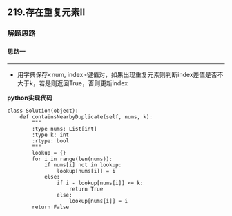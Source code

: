 ## 219.存在重复元素II
### 解题思路
#### 思路一
****
- 用字典保存<num, index>键值对，如果出现重复元素则判断index差值是否不大于k，若是则返回True，否则更新index

**python实现代码**
```
class Solution(object):
    def containsNearbyDuplicate(self, nums, k):
        """
        :type nums: List[int]
        :type k: int
        :rtype: bool
        """
        lookup = {}
        for i in range(len(nums)):
            if nums[i] not in lookup:
                lookup[nums[i]] = i
            else:
                if i - lookup[nums[i]] <= k:
                    return True
                else:
                    lookup[nums[i]] = i
        return False

```

